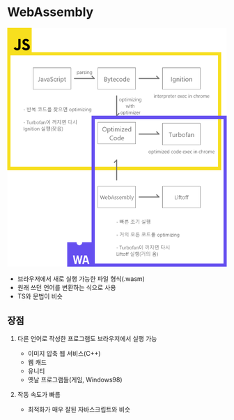 # WebAssembly

![compare](./assets/compare.png)

-   브라우저에서 새로 실행 가능한 파일 형식(.wasm)
-   원래 쓰던 언어를 변환하는 식으로 사용
-   TS와 문법이 비슷

## 장점

1. 다른 언어로 작성한 프로그램도 브라우저에서 실행 가능

    - 이미지 압축 웹 서비스(C++)
    - 웹 캐드
    - 유니티
    - 옛날 프로그램들(게임, Windows98)

2. 작동 속도가 빠름
    - 최적화가 매우 잘된 자바스크립트와 비슷
